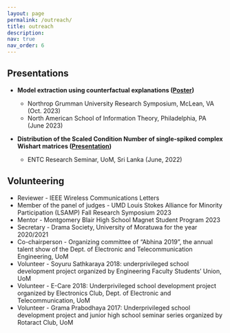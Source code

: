 ```yaml
---
layout: page
permalink: /outreach/
title: outreach
description:
nav: true
nav_order: 6
---
```


## Presentations
- **Model extraction using counterfactual explanations ([Poster](/assets/pdf/presentations/NASIT_poster.pdf))**
    - Northrop Grumman University Research Symposium, McLean, VA (Oct. 2023)
    - North American School of Information Theory, Philadelphia, PA (June 2023)

- **Distribution of the Scaled Condition Number of single-spiked complex Wishart matrices ([Presentation](/assets/pdf/presentations/ENTC_Research_Seminar.pdf))**
    - ENTC Research Seminar, UoM, Sri Lanka (June, 2022)


## Volunteering
- Reviewer - IEEE Wireless Communications Letters
- Member of the panel of judges - UMD Louis Stokes Alliance for Minority Participation (LSAMP)
Fall Research Symposium 2023
- Mentor - Montgomery Blair High School Magnet Student Program 2023
- Secretary - Drama Society, University of Moratuwa for the year 2020/2021
- Co-chairperson - Organizing committee of “Abhina 2019”, the annual talent show of the Dept. of Electronic and Telecommunication Engineering, UoM
- Volunteer - Soyuru Sathkaraya 2018: underprivileged school development project organized by Engineering Faculty Students’ Union, UoM
- Volunteer - E-Care 2018: Underprivileged school development project organized by Electronics Club, Dept. of Electronic and Telecommunication, UoM
- Volunteer - Grama Prabodhaya 2017: Underprivileged school development project and junior high school seminar series organized by Rotaract Club, UoM
